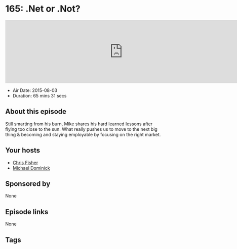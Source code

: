 # 165: .Net or .Not?

<iframe src="https://player.fireside.fm/v2/MLf2ZzhC+pb4t_wWy?theme=dark" width="740" height="200" frameborder="0" scrolling="no"></iframe>

* Air Date: 2015-08-03
* Duration: 65 mins 31 secs

## About this episode

Still smarting from his burn, Mike shares his hard learned lessons after flying too close to the sun. What really pushes us to move to the next big thing & becoming and staying employable by focusing on the right market.

## Your hosts
* [Chris Fisher](https://coder.show/hosts/chrislas)
* [Michael Dominick](https://coder.show/hosts/michael)

## Sponsored by

None



## Episode links

None



## Tags

